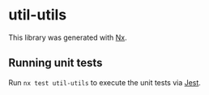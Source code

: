 # util-utils

This library was generated with [Nx](https://nx.dev).

## Running unit tests

Run `nx test util-utils` to execute the unit tests via [Jest](https://jestjs.io).

